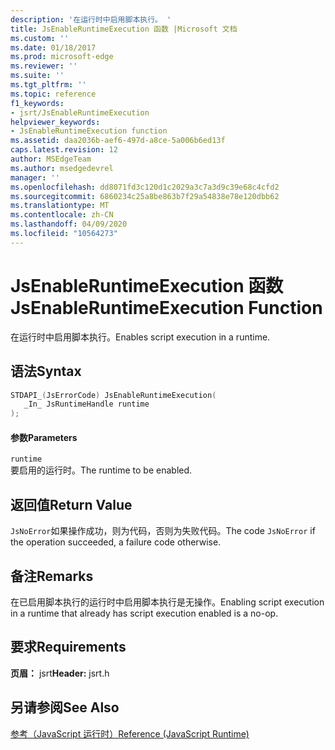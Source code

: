 ```yaml
---
description: '在运行时中启用脚本执行。 '
title: JsEnableRuntimeExecution 函数 |Microsoft 文档
ms.custom: ''
ms.date: 01/18/2017
ms.prod: microsoft-edge
ms.reviewer: ''
ms.suite: ''
ms.tgt_pltfrm: ''
ms.topic: reference
f1_keywords:
- jsrt/JsEnableRuntimeExecution
helpviewer_keywords:
- JsEnableRuntimeExecution function
ms.assetid: daa2036b-aef6-497d-a8ce-5a006b6ed13f
caps.latest.revision: 12
author: MSEdgeTeam
ms.author: msedgedevrel
manager: ''
ms.openlocfilehash: dd8071fd3c120d1c2029a3c7a3d9c39e68c4cfd2
ms.sourcegitcommit: 6860234c25a8be863b7f29a54838e78e120dbb62
ms.translationtype: MT
ms.contentlocale: zh-CN
ms.lasthandoff: 04/09/2020
ms.locfileid: "10564273"
---
```

# <span data-ttu-id="447be-103">JsEnableRuntimeExecution 函数</span><span class="sxs-lookup"><span data-stu-id="447be-103">JsEnableRuntimeExecution Function</span></span>
<span data-ttu-id="447be-104">在运行时中启用脚本执行。</span><span class="sxs-lookup"><span data-stu-id="447be-104">Enables script execution in a runtime.</span></span>  
  
## <span data-ttu-id="447be-105">语法</span><span class="sxs-lookup"><span data-stu-id="447be-105">Syntax</span></span>  
  
```cpp  
STDAPI_(JsErrorCode) JsEnableRuntimeExecution(  
   _In_ JsRuntimeHandle runtime  
);  
```  
  
#### <span data-ttu-id="447be-106">参数</span><span class="sxs-lookup"><span data-stu-id="447be-106">Parameters</span></span>  
 `runtime`  
 <span data-ttu-id="447be-107">要启用的运行时。</span><span class="sxs-lookup"><span data-stu-id="447be-107">The runtime to be enabled.</span></span>  
  
## <span data-ttu-id="447be-108">返回值</span><span class="sxs-lookup"><span data-stu-id="447be-108">Return Value</span></span>  
 <span data-ttu-id="447be-109">`JsNoError`如果操作成功，则为代码，否则为失败代码。</span><span class="sxs-lookup"><span data-stu-id="447be-109">The code `JsNoError` if the operation succeeded, a failure code otherwise.</span></span>  
  
## <span data-ttu-id="447be-110">备注</span><span class="sxs-lookup"><span data-stu-id="447be-110">Remarks</span></span>  
 <span data-ttu-id="447be-111">在已启用脚本执行的运行时中启用脚本执行是无操作。</span><span class="sxs-lookup"><span data-stu-id="447be-111">Enabling script execution in a runtime that already has script execution enabled is a no-op.</span></span>  
  
## <span data-ttu-id="447be-112">要求</span><span class="sxs-lookup"><span data-stu-id="447be-112">Requirements</span></span>  
 <span data-ttu-id="447be-113">**页眉：** jsrt</span><span class="sxs-lookup"><span data-stu-id="447be-113">**Header:** jsrt.h</span></span>  
  
## <span data-ttu-id="447be-114">另请参阅</span><span class="sxs-lookup"><span data-stu-id="447be-114">See Also</span></span>  
 [<span data-ttu-id="447be-115">参考（JavaScript 运行时）</span><span class="sxs-lookup"><span data-stu-id="447be-115">Reference (JavaScript Runtime)</span></span>](../chakra-hosting/reference-javascript-runtime.md)